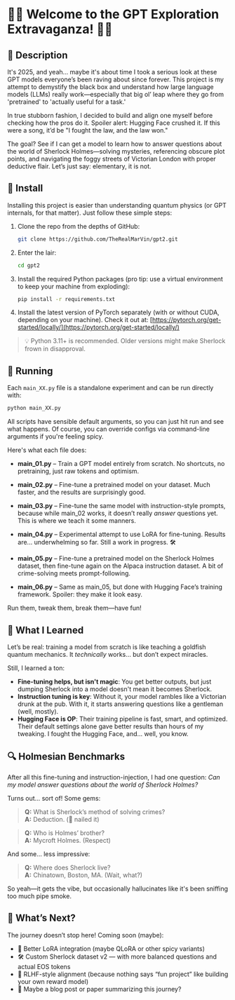 # 🕵️‍♂️ Welcome to the GPT Exploration Extravaganza! 🕵️‍♂️

## 🧾 Description

It's 2025, and yeah… maybe it's about time I took a serious look at these GPT models everyone’s been raving about since forever. This project is my attempt to demystify the black box and understand how large language models (LLMs) really work—especially that big ol’ leap where they go from 'pretrained' to 'actually useful for a task.'

In true stubborn fashion, I decided to build and align one myself before checking how the pros do it. Spoiler alert: Hugging Face crushed it. If this were a song, it’d be "I fought the law, and the law won."

The goal? See if I can get a model to learn how to answer questions about the world of Sherlock Holmes—solving mysteries, referencing obscure plot points, and navigating the foggy streets of Victorian London with proper deductive flair. Let’s just say: elementary, it is not.

## 💾 Install

Installing this project is easier than understanding quantum physics (or GPT internals, for that matter). Just follow these simple steps:

1. Clone the repo from the depths of GitHub:

   ```bash
   git clone https://github.com/TheRealMarVin/gpt2.git
   ```

2. Enter the lair:

   ```bash
   cd gpt2
   ```

3. Install the required Python packages (pro tip: use a virtual environment to keep your machine from exploding):

   ```bash
   pip install -r requirements.txt
   ```

4. Install the latest version of PyTorch separately (with or without CUDA, depending on your machine). Check it out at: [https://pytorch.org/get-started/locally/](https://pytorch.org/get-started/locally/)

> 💡 Python 3.11+ is recommended. Older versions might make Sherlock frown in disapproval.

## 🚀 Running

Each `main_XX.py` file is a standalone experiment and can be run directly with:

```bash
python main_XX.py
```

All scripts have sensible default arguments, so you can just hit run and see what happens. Of course, you can override configs via command-line arguments if you're feeling spicy.

Here's what each file does:

- **main\_01.py** – Train a GPT model entirely from scratch. No shortcuts, no pretraining, just raw tokens and optimism.

- **main\_02.py** – Fine-tune a pretrained model on your dataset. Much faster, and the results are surprisingly good.

- **main\_03.py** – Fine-tune the same model with instruction-style prompts, because while main\_02 works, it doesn’t really *answer* questions yet. This is where we teach it some manners.

- **main\_04.py** – Experimental attempt to use LoRA for fine-tuning. Results are... underwhelming so far. Still a work in progress. 🛠️

- **main\_05.py** – Fine-tune a pretrained model on the Sherlock Holmes dataset, then fine-tune again on the Alpaca instruction dataset. A bit of crime-solving meets prompt-following.

- **main\_06.py** – Same as main\_05, but done with Hugging Face’s training framework. Spoiler: they make it look easy.

Run them, tweak them, break them—have fun!

## 🧠 What I Learned

Let’s be real: training a model from scratch is like teaching a goldfish quantum mechanics. It *technically* works… but don’t expect miracles.

Still, I learned a ton:

- **Fine-tuning helps, but isn't magic**: You get better outputs, but just dumping Sherlock into a model doesn't mean it becomes Sherlock.
- **Instruction tuning is key**: Without it, your model rambles like a Victorian drunk at the pub. With it, it starts answering questions like a gentleman (well, mostly).
- **Hugging Face is OP**: Their training pipeline is fast, smart, and optimized. Their default settings alone gave better results than hours of my tweaking. I fought the Hugging Face, and… well, you know.

## 🔍 Holmesian Benchmarks

After all this fine-tuning and instruction-injection, I had one question: *Can my model answer questions about the world of Sherlock Holmes?*

Turns out… sort of! Some gems:

> **Q:** What is Sherlock’s method of solving crimes?\
> **A:** Deduction. (👏 nailed it)

> **Q:** Who is Holmes’ brother?\
> **A:** Mycroft Holmes. (Respect)

And some… less impressive:

> **Q:** Where does Sherlock live?\
> **A:** Chinatown, Boston, MA. (Wait, what?)

So yeah—it gets the vibe, but occasionally hallucinates like it's been sniffing too much pipe smoke.

## 🔮 What’s Next?

The journey doesn’t stop here! Coming soon (maybe):

- 🧪 Better LoRA integration (maybe QLoRA or other spicy variants)
- 🛠️ Custom Sherlock dataset v2 — with more balanced questions and actual EOS tokens
- 🤝 RLHF-style alignment (because nothing says “fun project” like building your own reward model)
- 📖 Maybe a blog post or paper summarizing this journey?



